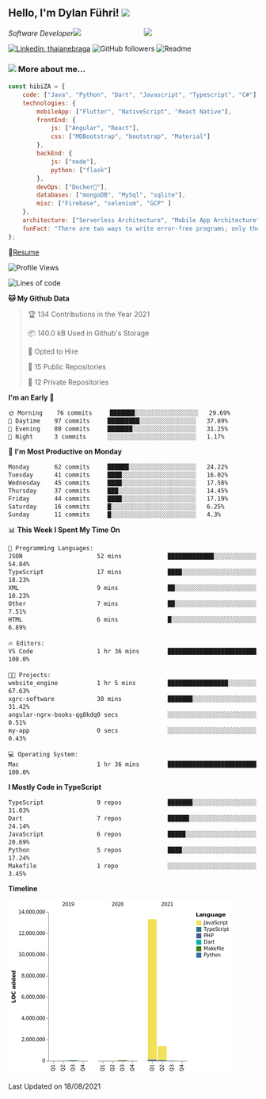 <h2>Hello, I'm Dylan Führi! <img src="https://media.giphy.com/media/12oufCB0MyZ1Go/giphy.gif" width="50"></h2>
<img align='right' src="https://media.giphy.com/media/836HiJc7pgzy8iNXCn/giphy.gif" width="230">
<p><em>Software Developer</a><img src="https://media.giphy.com/media/WUlplcMpOCEmTGBtBW/giphy.gif" width="30"> 
</em></p>

[![Linkedin: thaianebraga](https://img.shields.io/badge/-Dylan-blue?style=flat-square&logo=Linkedin&logoColor=white&link=https://www.linkedin.com/in/dylan-fuhri/)](https://www.linkedin.com/in/dylan-fuhri/)
![GitHub followers](https://img.shields.io/github/followers/HibiZA?style=social)
![Readme](https://github.com/HibiZA/HibiZA/workflows/Readme/badge.svg)

### <img src="https://media.giphy.com/media/VgCDAzcKvsR6OM0uWg/giphy.gif" width="50"> More about me...  

```javascript
const hibiZA = {
    code: ["Java", "Python", "Dart", "Javascript", "Typescript", "C#"],
    technologies: {
        mobileApp: ["Flutter", "NativeScript", "React Native"],
        frontEnd: {
            js: ["Angular", "React"],
            css: ["MDBootstrap", "bootstrap", "Material"]
        },
        backEnd: {
            js: ["node"],
            python: ["flask"]
        },
        devOps: ["Docker🐳"],
        databases: ["mongoDB", "MySql", "sqlite"],
        misc: ["Firebase", "selenium", "GCP" ]
    },
    architecture: ["Serverless Architecture", "Mobile App Architecture"],
    funFact: "There are two ways to write error-free programs; only the third one works"
};
```
📝[Resume](https://drive.google.com/file/d/1RjxKCcvUeoyYgnL_eCwQ9zay77Ayr0Xu/view?usp=sharing)
<!--START_SECTION:waka-->
![Profile Views](http://img.shields.io/badge/Profile%20Views-0-blue)

![Lines of code](https://img.shields.io/badge/From%20Hello%20World%20I%27ve%20Written-14.9%20million%20lines%20of%20code-blue)

**🐱 My Github Data** 

> 🏆 134 Contributions in the Year 2021
 > 
> 📦 140.0 kB Used in Github's Storage 
 > 
> 💼 Opted to Hire
 > 
> 📜 15 Public Repositories 
 > 
> 🔑 12 Private Repositories  
 > 
**I'm an Early 🐤** 

```text
🌞 Morning    76 commits     ███████░░░░░░░░░░░░░░░░░░   29.69% 
🌆 Daytime    97 commits     █████████░░░░░░░░░░░░░░░░   37.89% 
🌃 Evening    80 commits     ███████░░░░░░░░░░░░░░░░░░   31.25% 
🌙 Night      3 commits      ░░░░░░░░░░░░░░░░░░░░░░░░░   1.17%

```
📅 **I'm Most Productive on Monday** 

```text
Monday       62 commits     ██████░░░░░░░░░░░░░░░░░░░   24.22% 
Tuesday      41 commits     ████░░░░░░░░░░░░░░░░░░░░░   16.02% 
Wednesday    45 commits     ████░░░░░░░░░░░░░░░░░░░░░   17.58% 
Thursday     37 commits     ███░░░░░░░░░░░░░░░░░░░░░░   14.45% 
Friday       44 commits     ████░░░░░░░░░░░░░░░░░░░░░   17.19% 
Saturday     16 commits     █░░░░░░░░░░░░░░░░░░░░░░░░   6.25% 
Sunday       11 commits     █░░░░░░░░░░░░░░░░░░░░░░░░   4.3%

```


📊 **This Week I Spent My Time On** 

```text
💬 Programming Languages: 
JSON                     52 mins             █████████████░░░░░░░░░░░░   54.84% 
TypeScript               17 mins             ████░░░░░░░░░░░░░░░░░░░░░   18.23% 
XML                      9 mins              ██░░░░░░░░░░░░░░░░░░░░░░░   10.23% 
Other                    7 mins              ██░░░░░░░░░░░░░░░░░░░░░░░   7.51% 
HTML                     6 mins              █░░░░░░░░░░░░░░░░░░░░░░░░   6.89%

🔥 Editors: 
VS Code                  1 hr 36 mins        █████████████████████████   100.0%

🐱‍💻 Projects: 
website_engine           1 hr 5 mins         █████████████████░░░░░░░░   67.63% 
xgrc-software            30 mins             ███████░░░░░░░░░░░░░░░░░░   31.42% 
angular-ngrx-books-qg8kdq0 secs              ░░░░░░░░░░░░░░░░░░░░░░░░░   0.51% 
my-app                   0 secs              ░░░░░░░░░░░░░░░░░░░░░░░░░   0.43%

💻 Operating System: 
Mac                      1 hr 36 mins        █████████████████████████   100.0%

```

**I Mostly Code in TypeScript** 

```text
TypeScript               9 repos             ███████░░░░░░░░░░░░░░░░░░   31.03% 
Dart                     7 repos             ██████░░░░░░░░░░░░░░░░░░░   24.14% 
JavaScript               6 repos             █████░░░░░░░░░░░░░░░░░░░░   20.69% 
Python                   5 repos             ████░░░░░░░░░░░░░░░░░░░░░   17.24% 
Makefile                 1 repo              ░░░░░░░░░░░░░░░░░░░░░░░░░   3.45%

```


**Timeline**

![Chart not found](https://raw.githubusercontent.com/HibiZA/HibiZA/master/charts/bar_graph.png) 


 Last Updated on 18/08/2021
<!--END_SECTION:waka-->
